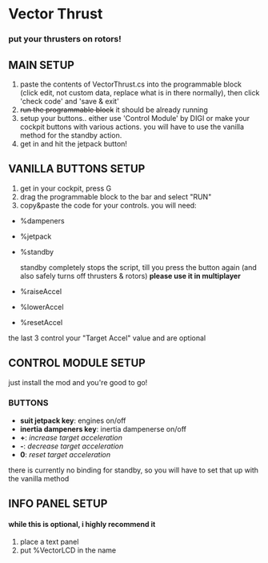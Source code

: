# Vector Thrust
### put your thrusters on rotors!

## MAIN SETUP
1. paste the contents of VectorThrust.cs into the programmable block (click edit, not custom data, replace what is in there normally), then click 'check code' and 'save & exit'
2. ~~run the programmable block~~ it should be already running
3. setup your buttons.. either use 'Control Module' by DIGI or make your cockpit buttons with various actions. you will have to use the vanilla method for the standby action.
4. get in and hit the jetpack button!

## VANILLA BUTTONS SETUP
1. get in your cockpit, press G
2. drag the programmable block to the bar and select "RUN"
3. copy&paste the code for your controls. you will need:
* %dampeners
* %jetpack
* %standby
   
   standby completely stops the script, till you press the button again (and also safely turns off thrusters & rotors) **please use it in multiplayer**
* %raiseAccel
* %lowerAccel
* %resetAccel

the last 3 control your "Target Accel" value and are optional

## CONTROL MODULE SETUP
just install the mod and you're good to go!

### BUTTONS

* __suit jetpack key__:		engines on/off
* __inertia dampeners key__:	inertia dampenerse on/off
* __+__:			_increase target acceleration_
* __-__:			_decrease target acceleration_
* __0__:			_reset target acceleration_

there is currently no binding for standby, so you will have to set that up with the vanilla method

## INFO PANEL SETUP
#### while this is optional, i highly recommend it
1. place a text panel
2. put %VectorLCD in the name
